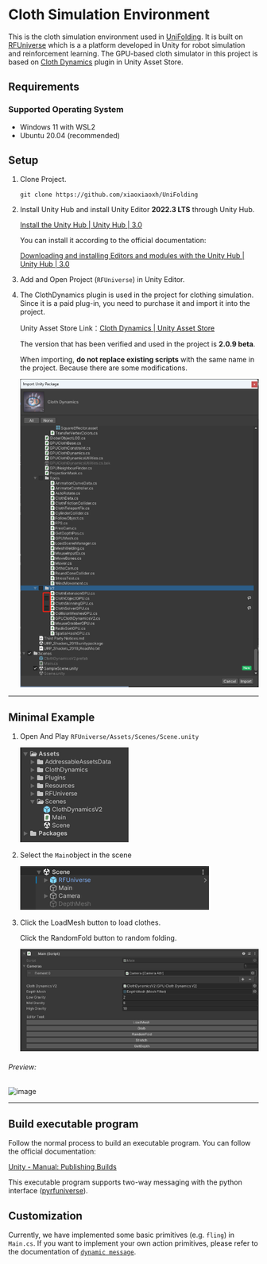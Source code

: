 # Cloth Simulation Environment

This is the cloth simulation environment used in [UniFolding](https://github.com/xiaoxiaoxh/UniFolding).
It is built on [RFUniverse](https://github.com/robotflow-initiative/rfuniverse) which is a a platform developed in Unity for robot simulation and reinforcement learning.
The GPU-based cloth simulator in this project is based on [Cloth Dynamics](https://assetstore.unity.com/packages/tools/physics/cloth-dynamics-194408) plugin in Unity Asset Store.


## Requirements

### Supported Operating System
- Windows 11 with WSL2
- Ubuntu 20.04 (recommended)

## Setup

1. Clone Project.
   
   ```
   git clone https://github.com/xiaoxiaoxh/UniFolding
   ```

2. Install Unity Hub and install Unity Editor **2022.3 LTS** through Unity Hub.
   
   [Install the Unity Hub | Unity Hub | 3.0](https://docs.unity3d.com/hub/manual/InstallHub.html#install-hub-linux)
   
   You can install it according to the official documentation: 
   
   [Downloading and installing Editors and modules with the Unity Hub | Unity Hub | 3.0](https://docs.unity3d.com/hub/manual/InstallEditors.html)

3. Add and Open Project (`RFUniverse`) in Unity Editor.

4. The ClothDynamics plugin is used in the project for clothing simulation. Since it is a paid plug-in, you need to purchase it and import it into the project.
   
   Unity Asset Store Link：[Cloth Dynamics | Unity Asset Store](https://assetstore.unity.com/packages/tools/physics/cloth-dynamics-194408)
   
   The version that has been verified and used in the project is **2.0.9 beta**.
   
   When importing, **do not replace existing scripts** with the same name in the project. Because there are some modifications.
   
   ![image](./Image/import.png)

---

## Minimal Example

1. Open And Play `RFUniverse/Assets/Scenes/Scene.unity`
   
   ![image](./Image/scene.png)

2. Select the `Main`object in the scene
   
   ![image](./Image/main_object.png)

3. Click the LoadMesh button to load clothes.
   
   Click the RandomFold button to random folding.
   
   ![image](./Image/main_script.png)

###### Preview:

![image](./Image/preview.gif)

---

## Build executable program

Follow the normal process to build an executable program. You can follow the official documentation:

[Unity - Manual: Publishing Builds](https://docs.unity3d.com/Manual/PublishingBuilds.html)

This executable program supports two-way messaging with the python interface ([pyrfuniverse](https://github.com/robotflow-initiative/pyrfuniverse)). 

## Customization
Currently, we have implemented some basic primitives (e.g. `fling`) in `Main.cs`. If you want to implement your own action primitives, please refer
to the documentation of [`dynamic message`](https://docs.robotflow.ai/pyrfuniverse/examples/tutorial-test_custom_message.html).
